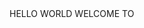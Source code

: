 <WELCOME TO SAMUEL OLUWATOBI PORTOFOLIO>
HELLO WORLD
  WELCOME TO <HELLO WORLD >
<title>WELCOME TO OLUWATOBI PORTFOLIO


